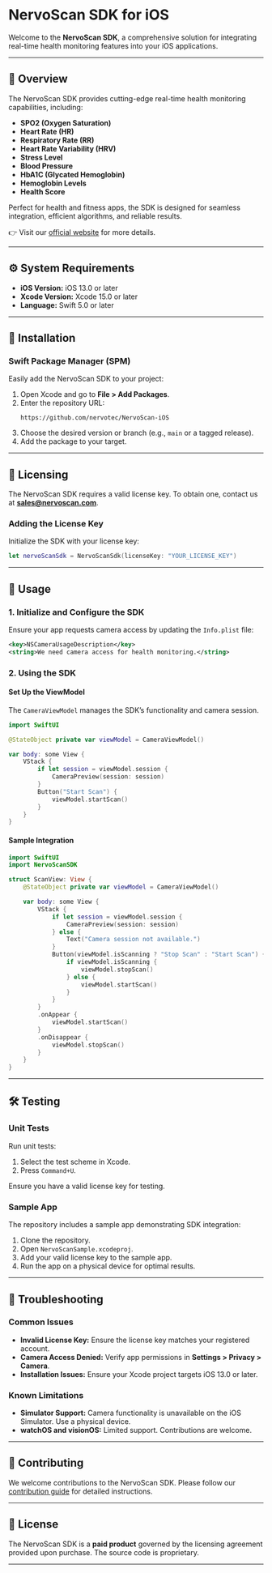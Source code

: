# NervoScan SDK for iOS

Welcome to the **NervoScan SDK**, a comprehensive solution for integrating real-time health monitoring features into your iOS applications.

---

## 📝 Overview

The NervoScan SDK provides cutting-edge real-time health monitoring capabilities, including:

- **SPO2 (Oxygen Saturation)**
- **Heart Rate (HR)**
- **Respiratory Rate (RR)**
- **Heart Rate Variability (HRV)**
- **Stress Level**
- **Blood Pressure**
- **HbA1C (Glycated Hemoglobin)**
- **Hemoglobin Levels**
- **Health Score**

Perfect for health and fitness apps, the SDK is designed for seamless integration, efficient algorithms, and reliable results.

👉 Visit our [official website](https://nervotec.com) for more details.

---

## ⚙️ System Requirements

- **iOS Version:** iOS 13.0 or later
- **Xcode Version:** Xcode 15.0 or later
- **Language:** Swift 5.0 or later

---

## 🚀 Installation

### Swift Package Manager (SPM)

Easily add the NervoScan SDK to your project:

1. Open Xcode and go to **File > Add Packages**.
2. Enter the repository URL:
   ```
   https://github.com/nervotec/NervoScan-iOS
   ```
3. Choose the desired version or branch (e.g., `main` or a tagged release).
4. Add the package to your target.

---

## 🔑 Licensing

The NervoScan SDK requires a valid license key. To obtain one, contact us at **sales@nervoscan.com**.

### Adding the License Key

Initialize the SDK with your license key:

```swift
let nervoScanSdk = NervoScanSdk(licenseKey: "YOUR_LICENSE_KEY")
```

---

## 📖 Usage

### 1. Initialize and Configure the SDK

Ensure your app requests camera access by updating the `Info.plist` file:

```xml
<key>NSCameraUsageDescription</key>
<string>We need camera access for health monitoring.</string>
```

### 2. Using the SDK

#### Set Up the ViewModel

The `CameraViewModel` manages the SDK’s functionality and camera session.

```swift
import SwiftUI

@StateObject private var viewModel = CameraViewModel()

var body: some View {
    VStack {
        if let session = viewModel.session {
            CameraPreview(session: session)
        }
        Button("Start Scan") {
            viewModel.startScan()
        }
    }
}
```

#### Sample Integration

```swift
import SwiftUI
import NervoScanSDK

struct ScanView: View {
    @StateObject private var viewModel = CameraViewModel()

    var body: some View {
        VStack {
            if let session = viewModel.session {
                CameraPreview(session: session)
            } else {
                Text("Camera session not available.")
            }
            Button(viewModel.isScanning ? "Stop Scan" : "Start Scan") {
                if viewModel.isScanning {
                    viewModel.stopScan()
                } else {
                    viewModel.startScan()
                }
            }
        }
        .onAppear {
            viewModel.startScan()
        }
        .onDisappear {
            viewModel.stopScan()
        }
    }
}
```

---

## 🛠️ Testing

### Unit Tests

Run unit tests:

1. Select the test scheme in Xcode.
2. Press `Command+U`.

Ensure you have a valid license key for testing.

### Sample App

The repository includes a sample app demonstrating SDK integration:

1. Clone the repository.
2. Open `NervoScanSample.xcodeproj`.
3. Add your valid license key to the sample app.
4. Run the app on a physical device for optimal results.

---

## 🔧 Troubleshooting

### Common Issues

- **Invalid License Key:** Ensure the license key matches your registered account.
- **Camera Access Denied:** Verify app permissions in **Settings > Privacy > Camera**.
- **Installation Issues:** Ensure your Xcode project targets iOS 13.0 or later.

### Known Limitations

- **Simulator Support:** Camera functionality is unavailable on the iOS Simulator. Use a physical device.
- **watchOS and visionOS:** Limited support. Contributions are welcome.

---

## 🤝 Contributing

We welcome contributions to the NervoScan SDK. Please follow our [contribution guide](#) for detailed instructions.

---

## 📜 License

The NervoScan SDK is a **paid product** governed by the licensing agreement provided upon purchase. The source code is proprietary.

---

